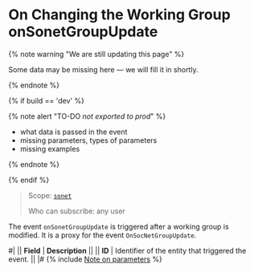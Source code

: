 # On Changing the Working Group onSonetGroupUpdate

{% note warning "We are still updating this page" %}

Some data may be missing here — we will fill it in shortly.

{% endnote %}

{% if build == 'dev' %}

{% note alert "TO-DO _not exported to prod_" %}

- what data is passed in the event
- missing parameters, types of parameters
- missing examples

{% endnote %}

{% endif %}

> Scope: [`sonet`](../../scopes/permissions.md)
>
> Who can subscribe: any user

The event `onSonetGroupUpdate` is triggered after a working group is modified. It is a proxy for the event `OnSocNetGroupUpdate`.

#|
|| **Field** | **Description** ||
|| **ID** | Identifier of the entity that triggered the event. ||
|#
{% include [Note on parameters](../../_includes/required.md) %}